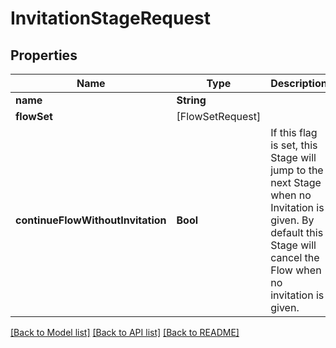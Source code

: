 # InvitationStageRequest

## Properties
Name | Type | Description | Notes
------------ | ------------- | ------------- | -------------
**name** | **String** |  | 
**flowSet** | [FlowSetRequest] |  | [optional] 
**continueFlowWithoutInvitation** | **Bool** | If this flag is set, this Stage will jump to the next Stage when no Invitation is given. By default this Stage will cancel the Flow when no invitation is given. | [optional] 

[[Back to Model list]](../README.md#documentation-for-models) [[Back to API list]](../README.md#documentation-for-api-endpoints) [[Back to README]](../README.md)


